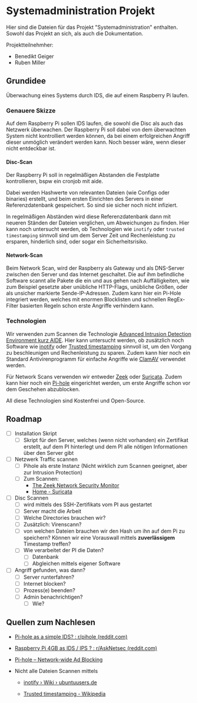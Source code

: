 # Systemadministration Projekt

Hier sind die Dateien für das Projekt "Systemadministration" enthalten. Sowohl das Projekt an sich, als auch die Dokumentation.

Projektteilnehmher:

- Benedikt Geiger
- Ruben Miller

## Grundidee

Überwachung eines Systems durch IDS, die auf einem Raspberry Pi laufen.

### Genauere Skizze

Auf dem Raspberry Pi sollen IDS laufen, die sowohl die Disc als auch das Netzwerk überwachen.
Der Raspberry Pi soll dabei von dem überwachten System nicht kontrolliert werden können, da bei einem erfolgreichen Angriff dieser unmöglich verändert werden kann. Noch besser wäre, wenn dieser nicht entdeckbar ist.

#### Disc-Scan

Der Raspberry Pi soll in regelmäßigen Abstanden die Festplatte kontrollieren, bspw ein cronjob mit aide.

Dabei werden Hashwerte von relevanten Dateien (wie Configs oder binaries) erstellt, und beim ersten Einrichten des Servers in einer Referenzdatenbank gespeichert. So sind sie sicher noch nicht infiziert.

In regelmäßigen Abständen wird diese Referenzdatenbank dann mit neueren Ständen der Dateien verglichen, um Abweichungen zu finden. Hier kann noch untersucht werden, ob Technologien wie `inotify` oder `trusted timestamping` sinnvoll sind um dem Server Zeit und Rechenleistung zu ersparen, hinderlich sind, oder sogar ein Sicherheitsrisiko.




#### Network-Scan

Beim Network Scan, wird der Raspberry als Gateway und als DNS-Server zwischen den Server und das Internet geschaltet. Die auf ihm befindliche Software scannt alle Pakete die ein und aus gehen nach Auffälligkeiten, wie zum Beispiel gesetzte aber unübliche HTTP-Flags, unübliche Größen, oder als unsicher markierte Sende-IP-Adressen. Zudem kann hier ein Pi-Hole integriert werden, welches mit enormen Blocklisten und schnellen RegEx-Filter basierten Regeln schon erste Angriffe verhindern kann. 



### Technologien

Wir verwenden zum Scannen die Technologie [Advanced Intrusion Detection Environment kurz AIDE](https://de.wikipedia.org/wiki/Advanced_Intrusion_Detection_Environment). Hier kann untersucht werden, ob zusätzlich noch Software wie [inotify](https://wiki.ubuntuusers.de/inotify/) oder [Trusted timestamping](https://en.wikipedia.org/wiki/Trusted_timestamping) sinnvoll ist, um den Vorgang zu beschleunigen und Rechenleistung zu sparen. Zudem kann hier noch ein Standard Antivirenprogramm für einfache Angriffe wie [ClamAV](https://www.clamav.net/) verwendet werden.

Für Network Scans verwenden wir entweder [Zeek](https://zeek.org/) oder [Suricata](https://suricata.io/). Zudem kann hier noch ein [Pi-hole](https://pi-hole.net/) eingerichtet werden, um erste Angriffe schon vor dem Geschehen abzublocken.

All diese Technologien sind Kostenfrei und Open-Source.

## Roadmap

- [ ] Installation Skript
  - [ ] Skript für den Server, welches (wenn nicht vorhanden) ein Zertifikat erstellt, auf dem PI hinterlegt und dem PI alle nötigen Informationen über den Server gibt
- [ ] Netzwerk Traffic scannen
  - [ ] Pihole als erste Instanz (Nicht wirklich zum Scannen geeignet, aber zur Intrusion Protection)
  - [ ] Zum Scannen:
    - [The Zeek Network Security Monitor](https://zeek.org/)
    - [Home - Suricata](https://suricata.io/)
- [ ] Disc Scannen
  - [ ] wird mittels des SSH-Zertifikats vom PI aus gestartet
  - [ ] Server macht die Arbeit
  - [ ] Welche Directories brauchen wir?
  - [ ] Zusätzlich: Virenscann?
  - [ ] von welchen Dateien brauchen wir den Hash um ihn auf dem Pi zu speichern? Können wir eine Vorauswall mittels **zuverlässigem** Timestamp treffen?
  - [ ] Wie verarbeitet der PI die Daten?
    - [ ] Datenbank
    - [ ] Abgleichen mittels eigener Software
- [ ] Angriff gefunden, was dann?
  - [ ] Server runterfahren?
  - [ ] Internet blocken?
  - [ ] Prozess(e) beenden?
  - [ ] Admin benachrichtigen?
    - [ ] Wie?

## Quellen zum Nachlesen

- [Pi-hole as a simple IDS? : r/pihole (reddit.com)](https://www.reddit.com/r/pihole/comments/au0za7/pihole_as_a_simple_ids/)

- [Raspberry Pi 4GB as IDS / IPS ? : r/AskNetsec (reddit.com)](https://www.reddit.com/r/AskNetsec/comments/dcmz1h/raspberry_pi_4gb_as_ids_ips/)

- [Pi-hole – Network-wide Ad Blocking](https://pi-hole.net/)

- Nicht alle Dateien Scannen mittels
  
  - [inotify › Wiki › ubuntuusers.de](https://wiki.ubuntuusers.de/inotify/)
  
  - [Trusted timestamping - Wikipedia](https://en.wikipedia.org/wiki/Trusted_timestamping)
